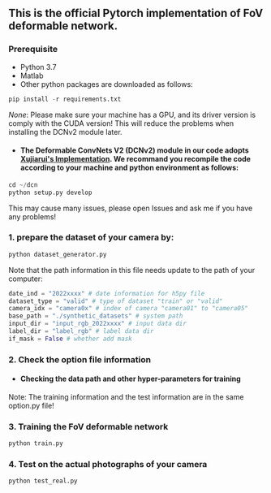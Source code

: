 
## This is the official Pytorch implementation of FoV deformable network.

### Prerequisite

* Python 3.7
* Matlab
* Other python packages are downloaded as follows:
```python
pip install -r requirements.txt
```
*None*: Please make sure your machine has a GPU, and its driver version is comply with the CUDA version! This will reduce the problems when installing the DCNv2 module later.

* #### The Deformable ConvNets V2 (DCNv2) module in our code adopts [Xujiarui's Implementation](https://github.com/chengdazhi/Deformable-Convolution-V2-PyTorch/tree/pytorch_1.0.0). We recommand you recompile the code according to your machine and python environment as follows:

```python
cd ~/dcn
python setup.py develop
```

This may cause many issues, please open Issues and ask me if you have any problems!

### 1. prepare the dataset of your camera by:

```python
python dataset_generator.py
```

Note that the path information in this file needs update to the path of your computer:

```python
date_ind = "2022xxxx" # date information for h5py file
dataset_type = "valid" # type of dataset "train" or "valid"
camera_idx = "camera0x" # index of camera "camera01" to "camera05" 
base_path = "./synthetic_datasets" # system path 
input_dir = "input_rgb_2022xxxx" # input data dir
label_dir = "label_rgb" # label data dir
if_mask = False # whether add mask
```

### 2. Check the option file information

* #### Checking the data path and other hyper-parameters for training   

Note: The training information and the test information are in the same option.py file!

### 3. Training the FoV deformable network

```python
python train.py
```

### 4. Test on the actual photographs of your camera

```python
python test_real.py
```

